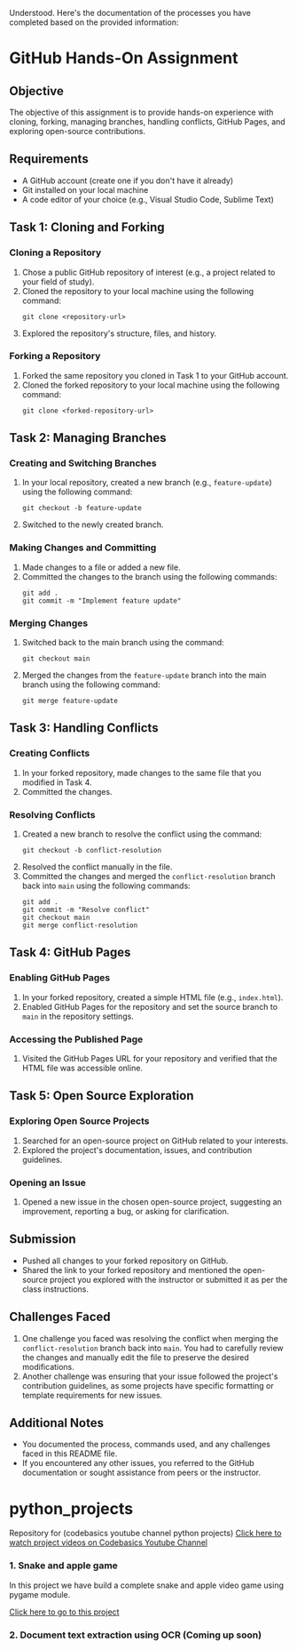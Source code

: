 Understood. Here's the documentation of the processes you have completed based on the provided information:

# GitHub Hands-On Assignment

## Objective
The objective of this assignment is to provide hands-on experience with cloning, forking, managing branches, handling conflicts, GitHub Pages, and exploring open-source contributions.

## Requirements
- A GitHub account (create one if you don't have it already)
- Git installed on your local machine
- A code editor of your choice (e.g., Visual Studio Code, Sublime Text)

## Task 1: Cloning and Forking
### Cloning a Repository
1. Chose a public GitHub repository of interest (e.g., a project related to your field of study).
2. Cloned the repository to your local machine using the following command:
   ```
   git clone <repository-url>
   ```
3. Explored the repository's structure, files, and history.

### Forking a Repository
1. Forked the same repository you cloned in Task 1 to your GitHub account.
2. Cloned the forked repository to your local machine using the following command:
   ```
   git clone <forked-repository-url>
   ```

## Task 2: Managing Branches
### Creating and Switching Branches
1. In your local repository, created a new branch (e.g., `feature-update`) using the following command:
   ```
   git checkout -b feature-update
   ```
2. Switched to the newly created branch.

### Making Changes and Committing
1. Made changes to a file or added a new file.
2. Committed the changes to the branch using the following commands:
   ```
   git add .
   git commit -m "Implement feature update"
   ```

### Merging Changes
1. Switched back to the main branch using the command:
   ```
   git checkout main
   ```
2. Merged the changes from the `feature-update` branch into the main branch using the following command:
   ```
   git merge feature-update
   ```

## Task 3: Handling Conflicts
### Creating Conflicts
1. In your forked repository, made changes to the same file that you modified in Task 4.
2. Committed the changes.

### Resolving Conflicts
1. Created a new branch to resolve the conflict using the command:
   ```
   git checkout -b conflict-resolution
   ```
2. Resolved the conflict manually in the file.
3. Committed the changes and merged the `conflict-resolution` branch back into `main` using the following commands:
   ```
   git add .
   git commit -m "Resolve conflict"
   git checkout main
   git merge conflict-resolution
   ```

## Task 4: GitHub Pages
### Enabling GitHub Pages
1. In your forked repository, created a simple HTML file (e.g., `index.html`).
2. Enabled GitHub Pages for the repository and set the source branch to `main` in the repository settings.

### Accessing the Published Page
1. Visited the GitHub Pages URL for your repository and verified that the HTML file was accessible online.

## Task 5: Open Source Exploration
### Exploring Open Source Projects
1. Searched for an open-source project on GitHub related to your interests.
2. Explored the project's documentation, issues, and contribution guidelines.

### Opening an Issue
1. Opened a new issue in the chosen open-source project, suggesting an improvement, reporting a bug, or asking for clarification.

## Submission
- Pushed all changes to your forked repository on GitHub.
- Shared the link to your forked repository and mentioned the open-source project you explored with the instructor or submitted it as per the class instructions.

## Challenges Faced
1. One challenge you faced was resolving the conflict when merging the `conflict-resolution` branch back into `main`. You had to carefully review the changes and manually edit the file to preserve the desired modifications.
2. Another challenge was ensuring that your issue followed the project's contribution guidelines, as some projects have specific formatting or template requirements for new issues.

## Additional Notes
- You documented the process, commands used, and any challenges faced in this README file.
- If you encountered any other issues, you referred to the GitHub documentation or sought assistance from peers or the instructor.





# python_projects
Repository for (codebasics youtube channel python projects)
[Click here to watch project videos on Codebasics Youtube Channel](https://www.youtube.com/playlist?list=PLeo1K3hjS3usVcPj6osMx1tNkARllcRhZ)

### 1. Snake and apple game
In this project we have build a complete snake and apple video game using pygame module. 

[Click here to go to this project](https://github.com/codebasics/python_projects/tree/main/1_snake_game)


### 2. Document text extraction using OCR (Coming up soon)


